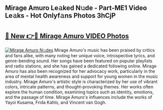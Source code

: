 ## Mirage Amuro Le𝚊ked N𝚞de - Part-ME1 Video Le𝚊ks - Hot Onlyf𝚊ns Photos 3hCjP

# <h2><a href="http://ab42865.deff.icu/?id=Mirage+Amuro">🔗 New 👉🔴 Mirage Amuro VIDEO Photos</a></h2>

[![Mirage Amuro N𝚞des](https://i.imgur.com/rIISA9y.gif)](http://ab42865.deff.icu/?id=Mirage+Amuro)
Mirage Amuro's music has been praised by critics and fans alike, with many noting her unique voice, introspective lyrics, and genre-bending sound. Her songs have been featured on popular playlists and radio stations, and she has gained a dedicated following online. Mirage Amuro has also been recognized for her advocacy work, particularly in the area of mental health awareness and support for young women in the music industry. Mirage Amuro's artistic style is characterized by her use of vibrant colors, intricate patterns, and thought-provoking themes. Her works often explore the human condition, examining topics such as identity, emotions, and the passage of time. Mirage Amuro's influences include the works of Yayoi Kusama, Frida Kahlo, and Vincent van Gogh.
